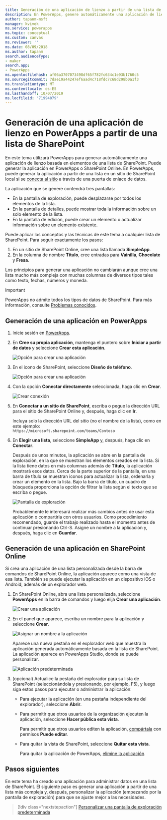 ```yaml
---
title: Generación de una aplicación de lienzo a partir de una lista de SharePoint | Microsoft Docs
description: En PowerApps, genere automáticamente una aplicación de lienzo para administrar datos de una lista de SharePoint.
author: tapanm-msft
manager: kvivek
ms.service: powerapps
ms.topic: conceptual
ms.custom: canvas
ms.reviewer: ''
ms.date: 08/09/2018
ms.author: tapanm
search.audienceType:
- maker
search.app:
- PowerApps
ms.openlocfilehash: af06a3707073498df65f782fc634c1e93b1760c5
ms.sourcegitcommit: 7dae19a44247ef6aad4c718fdc7c68d298b0a1f3
ms.translationtype: MT
ms.contentlocale: es-ES
ms.lasthandoff: 10/07/2019
ms.locfileid: "71994079"
---
```

# <a name="generate-a-canvas-app-in-powerapps-from-a-sharepoint-list"></a>Generación de una aplicación de lienzo en PowerApps a partir de una lista de SharePoint

En este tema utilizará PowerApps para generar automáticamente una aplicación de lienzo basada en elementos de una lista de SharePoint. Puede generar la aplicación en PowerApps o SharePoint Online. En PowerApps, puede generar la aplicación a partir de una lista en un sitio de SharePoint local si se [conecta al sitio](connections/connection-sharepoint-online.md#create-a-connection) a través de una puerta de enlace de datos.

La aplicación que se genere contendrá tres pantallas:

- En la pantalla de exploración, puede desplazarse por todos los elementos de la lista.
- En la pantalla de detalles, puede mostrar toda la información sobre un solo elemento de la lista.
- En la pantalla de edición, puede crear un elemento o actualizar información sobre un elemento existente.

Puede aplicar los conceptos y las técnicas de este tema a cualquier lista de SharePoint. Para seguir exactamente los pasos:

1. En un sitio de SharePoint Online, cree una lista llamada **SimpleApp**.
2. En la columna de nombre **Título**, cree entradas para **Vainilla**, **Chocolate** y **Fresa**.

Los principios para generar una aplicación no cambiarán aunque cree una lista mucho más compleja con muchas columnas de diversos tipos tales como texto, fechas, números y moneda.

> [!IMPORTANT]
> PowerApps no admite todos los tipos de datos de SharePoint. Para más información, consulte [Problemas conocidos](connections/connection-sharepoint-online.md#known-issues).

## <a name="generate-an-app-from-within-powerapps"></a>Generación de una aplicación en PowerApps

1. Inicie sesión en [PowerApps](https://web.powerapps.com?utm_source=padocs&utm_medium=linkinadoc&utm_campaign=referralsfromdoc).

1. En **Cree su propia aplicación**, mantenga el puntero sobre **Iniciar a partir de datos** y seleccione **Crear esta aplicación**.

    ![Opción para crear una aplicación](./media/app-from-sharepoint/start-from-data.png)

1. En el icono de SharePoint, seleccione **Diseño de teléfono**.

    ![Opción para crear una aplicación](./media/app-from-sharepoint/sharepoint-tile.png)

1. Con la opción **Conectar directamente** seleccionada, haga clic en **Crear**.

    ![Crear conexión](./media/app-from-sharepoint/create-connection.png)

1. En **Conectar a un sitio de SharePoint**, escriba o pegue la dirección URL para el sitio de SharePoint Online y, después, haga clic en **Ir**.

    Incluya solo la dirección URL del sitio (no el nombre de la lista), como en este ejemplo:<br>`https://microsoft.sharepoint.com/teams/Contoso`

1. En **Elegir una lista**, seleccione **SimpleApp** y, después, haga clic en **Conectar**.

    Después de unos minutos, la aplicación se abre en la pantalla de exploración, en la que se muestran los elementos creados en la lista. Si la lista tiene datos en más columnas además de **Título**, la aplicación mostrará esos datos. Cerca de la parte superior de la pantalla, en una barra de título se muestran iconos para actualizar la lista, ordenarla y crear un elemento en la lista. Bajo la barra de título, un cuadro de búsqueda proporciona la opción de filtrar la lista según el texto que se escriba o pegue. 

    ![Pantalla de exploración](./media/app-from-sharepoint/browse-screen.png)

    Probablemente le interesará realizar más cambios antes de usar esta aplicación o compartirla con otros usuarios. Como procedimiento recomendado, guarde el trabajo realizado hasta el momento antes de continuar presionando Ctrl-S. Asigne un nombre a la aplicación y, después, haga clic en **Guardar**.

## <a name="generate-an-app-from-within-sharepoint-online"></a>Generación de una aplicación en SharePoint Online

Si crea una aplicación de una lista personalizada desde la barra de comandos de SharePoint Online, la aplicación aparece como una vista de esa lista. También se puede ejecutar la aplicación en un dispositivo iOS o Android, además de un explorador web.

1. En SharePoint Online, abra una lista personalizada, seleccione **PowerApps** en la barra de comandos y luego elija **Crear una aplicación**.

    ![Crear una aplicación](./media/app-from-sharepoint/generate-new-app.png)

2. En el panel que aparece, escriba un nombre para la aplicación y seleccione **Crear**.

    ![Asignar un nombre a la aplicación](./media/app-from-sharepoint/app-name.png)

    Aparece una nueva pestaña en el explorador web que muestra la aplicación generada automáticamente basada en la lista de SharePoint. La aplicación aparece en PowerApps Studio, donde se puede personalizar.

    ![Aplicación predeterminada](./media/app-from-sharepoint/default-app.png)

3. (opcional) Actualice la pestaña del explorador para su lista de SharePoint (seleccionándola y presionando, por ejemplo, F5), y luego siga estos pasos para ejecutar o administrar la aplicación:

    - Para ejecutar la aplicación (en una pestaña independiente del explorador), seleccione **Abrir**.
    - Para permitir que otros usuarios de la organización ejecuten la aplicación, seleccione **Hacer pública esta vista**.

        Para permitir que otros usuarios editen la aplicación, [compártala](share-app.md) con permisos **Puede editar**.

    - Para quitar la vista de SharePoint, seleccione **Quitar esta vista**.

        Para quitar la aplicación de PowerApps, [elimine la aplicación](delete-app.md).

## <a name="next-steps"></a>Pasos siguientes
En este tema ha creado una aplicación para administrar datos en una lista de SharePoint. El siguiente paso es generar una aplicación a partir de una lista más compleja y, después, personalizar la aplicación (empezando por la pantalla de exploración) para que se ajuste mejor a las necesidades.

> [!div class="nextstepaction"]
> [Personalizar una pantalla de exploración predeterminada](customize-layout-sharepoint.md)
